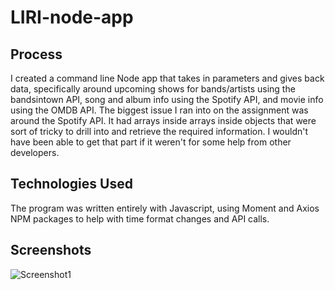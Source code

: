 # LIRI-node-app

## Process
I created a command line Node app that takes in parameters and gives back data, specifically around upcoming shows for bands/artists using
the bandsintown API, song and album info using the Spotify API, and movie info using the OMDB API. The biggest issue I ran into on the
assignment was around the Spotify API. It had arrays inside arrays inside objects that were sort of tricky to drill into and retrieve the
required information. I wouldn't have been able to get that part if it weren't for some help from other developers.

## Technologies Used
The program was written entirely with Javascript, using Moment and Axios NPM packages to help with time format changes and API calls.

## Screenshots

![Screenshot1](/screenshot1.png)
